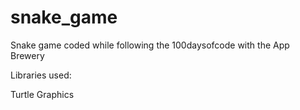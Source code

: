 # snake_game

Snake game coded while following the 100daysofcode with the App Brewery

Libraries used:

Turtle Graphics
